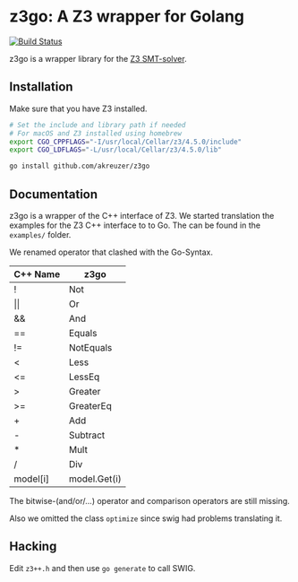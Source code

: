 # z3go: A Z3 wrapper for Golang

[![Build Status](https://travis-ci.org/akreuzer/z3go.svg?branch=master)](https://travis-ci.org/akreuzer/z3go)

z3go is a wrapper library for the [Z3 SMT-solver](https://github.com/Z3Prover/z3).

## Installation

Make sure that you have Z3 installed.

```bash
# Set the include and library path if needed
# For macOS and Z3 installed using homebrew
export CGO_CPPFLAGS="-I/usr/local/Cellar/z3/4.5.0/include"
export CGO_LDFLAGS="-L/usr/local/Cellar/z3/4.5.0/lib"

go install github.com/akreuzer/z3go
```

## Documentation

z3go is a wrapper of the C++ interface of Z3.
We started translation the examples for the Z3 C++ interface to to Go.
The can be found in the `examples/` folder.

We renamed operator that clashed with the Go-Syntax.

| C++ Name | z3go   |
|----------|--------|
| !        | Not    |
| \|\|     | Or     |
| &&       | And    |
| ==       | Equals |
| !=       | NotEquals |
| <        | Less   |
| <=       | LessEq |
| >        | Greater |
| >=       | GreaterEq |
| +        | Add    |
| -        | Subtract |
| *        | Mult   |
| /        | Div    |
| model[i] | model.Get(i) |

The bitwise-(and/or/...) operator and comparison operators are still missing.

Also we omitted the class `optimize` since swig had problems translating it.

## Hacking

Edit `z3++.h` and then use `go generate` to call SWIG.
